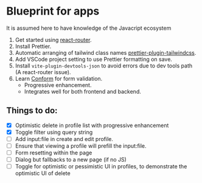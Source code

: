 # Blueprint for apps

It is assumed here to have knowledge of the Javacript ecosystem

1. Get started using [react-router](https://reactrouter.com/).
1. Install Prettier.
1. Automatic arranging of tailwind class names [prettier-plugin-tailwindcss](https://github.com/tailwindlabs/prettier-plugin-tailwindcss).
1. Add VSCode project setting to use Prettier formatting on save.
1. Install `vite-plugin-devtools-json` to avoid errors due to dev tools path (A react-router issue).
1. Learn [Conform](https://conform.guide/) for form validation.
   - Progressive enhancement.
   - Integrates well for both frontend and backend.

## Things to do:

- [x] Optimistic delete in profile list with progressive enhancement
- [x] Toggle filter using query string
- [ ] Add input:file in create and edit profile.
- [ ] Ensure that viewing a profile will prefill the input:file.
- [ ] Form resetting within the page
- [ ] Dialog but fallbacks to a new page (if no JS)
- [ ] Toggle for optimistic or pessimistic UI in profiles, to demonstrate the optimistic UI of delete
